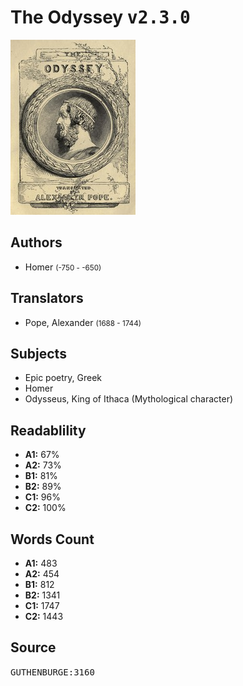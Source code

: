 # The Odyssey <kbd>v2.3.0</kbd>

![](./cover.medium.jpg "")

## Authors


 - Homer <small>(-750 - -650)</small>

## Translators


 - Pope, Alexander <small>(1688 - 1744)</small>

## Subjects


 - Epic poetry, Greek
 - Homer
 - Odysseus, King of Ithaca (Mythological character)

## Readablility


 - **A1:** 67%
 - **A2:** 73%
 - **B1:** 81%
 - **B2:** 89%
 - **C1:** 96%
 - **C2:** 100%

## Words Count


 - **A1:** 483
 - **A2:** 454
 - **B1:** 812
 - **B2:** 1341
 - **C1:** 1747
 - **C2:** 1443

## Source


<kbd>GUTHENBURGE:3160</kbd>
